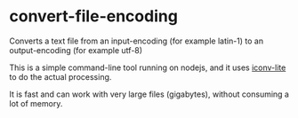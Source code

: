 # convert-file-encoding
Converts a text file from an input-encoding (for example latin-1) to an output-encoding (for example utf-8)

This is a simple command-line tool running on nodejs, and it uses [iconv-lite](https://github.com/ashtuchkin/iconv-lite/) to do the actual processing.

It is fast and can work with very large files (gigabytes), without consuming a lot of memory.
